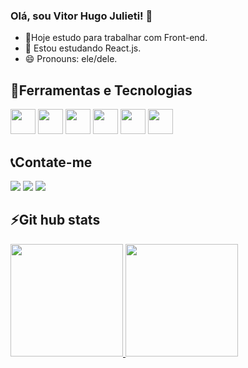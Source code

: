 ### Olá, sou Vitor Hugo Julieti! 👋

- 🔭Hoje estudo para trabalhar com Front-end.
- 🌱 Estou estudando React.js.
- 😄 Pronouns: ele/dele.


## 🚀Ferramentas e Tecnologias 

<div display:flex>
  <img loading="lazy" src="https://cdn.jsdelivr.net/gh/devicons/devicon/icons/git/git-original.svg" width="40" height="40"/>
<!--   <img src="https://cdn.jsdelivr.net/gh/devicons/devicon/icons/cplusplus/cplusplus-original.svg" width="40" height="40"/> -->
  <img src="https://cdn.jsdelivr.net/gh/devicons/devicon/icons/javascript/javascript-original.svg" width="40" height="40"/>
  <img src="https://cdn.jsdelivr.net/gh/devicons/devicon/icons/mysql/mysql-original.svg" width="40" height="40"/>
<!--   <img src="https://cdn.jsdelivr.net/gh/devicons/devicon/icons/php/php-original.svg" width="40" height="40"/> -->
  <img src="https://cdn.jsdelivr.net/gh/devicons/devicon/icons/html5/html5-original.svg" width="40" height="40"/>
  <img src="https://cdn.jsdelivr.net/gh/devicons/devicon/icons/css3/css3-original.svg" width="40" height="40"/>
  <img src="https://cdn.jsdelivr.net/gh/devicons/devicon/icons/react/react-original.svg" width="40" height="40"/>

</div>


##  📞Contate-me

<div>
  <a href="https://instagram.com/seu-usuário-instagram-aqui" target="_blank"><img loading="lazy" src="https://img.shields.io/badge/-Instagram-%23E4405F?style=for-the-badge&logo=instagram&logoColor=white" target="_blank"></a>
  <a href = "mailto:vitorhugojulieti@gmail.com"><img loading="lazy" src="https://img.shields.io/badge/Gmail-D14836?style=for-the-badge&logo=gmail&logoColor=white" target="_blank"></a>
  <a href="www.linkedin.com/in/vitor-hugo-b040481a5" target="_blank"><img loading="lazy" src="www.linkedin.com/in/vitor-hugo-b040481a5" target="_blank"></a>   
</div>



## ⚡Git hub stats 

<div>
  <a href="https://github.com/Vitorhugojulieti">
  <img loading="lazy" height="180em" src="https://github-readme-stats.vercel.app/api/top-langs/?username=Vitorhugojulieti&layout=compact&langs_count=7&theme=radical"/>
  <img loading="lazy" height="180em" src="https://github-readme-stats.vercel.app/api?username=Vitorhugojulieti&show_icons=true&theme=radical&include_all_commits=true&count_private=true"/>
</div>

